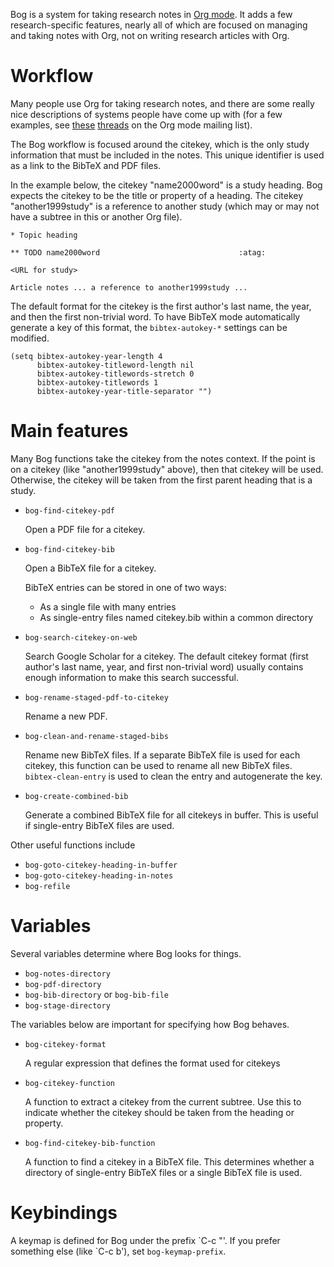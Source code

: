 Bog is a system for taking research notes in [Org mode](http://orgmode.org/). It adds a few
research-specific features, nearly all of which are focused on managing
and taking notes with Org, not on writing research articles with Org.

# Workflow

Many people use Org for taking research notes, and there are some really
nice descriptions of systems people have come up with (for a few
examples, see [these](http://thread.gmane.org/gmane.emacs.orgmode/78983) [threads](http://thread.gmane.org/gmane.emacs.orgmode/14756) on the Org mode mailing list).

The Bog workflow is focused around the citekey, which is the only study
information that must be included in the notes. This unique identifier
is used as a link to the BibTeX and PDF files.

In the example below, the citekey "name2000word" is a study heading. Bog
expects the citekey to be the title or property of a heading. The
citekey "another1999study" is a reference to another study (which may or
may not have a subtree in this or another Org file).

    
    * Topic heading
    
    ** TODO name2000word                               :atag:
    
    <URL for study>
    
    Article notes ... a reference to another1999study ...

The default format for the citekey is the first author's last name, the
year, and then the first non-trivial word. To have BibTeX mode
automatically generate a key of this format, the `bibtex-autokey-*`
settings can be modified.

    (setq bibtex-autokey-year-length 4
          bibtex-autokey-titleword-length nil
          bibtex-autokey-titlewords-stretch 0
          bibtex-autokey-titlewords 1
          bibtex-autokey-year-title-separator "")

# Main features

Many Bog functions take the citekey from the notes context. If the point
is on a citekey (like "another1999study" above), then that citekey will
be used. Otherwise, the citekey will be taken from the first parent
heading that is a study.
-   `bog-find-citekey-pdf`
    
    Open a PDF file for a citekey.

-   `bog-find-citekey-bib`
    
    Open a BibTeX file for a citekey.
    
    BibTeX entries can be stored in one of two ways:
    
    -   As a single file with many entries
    -   As single-entry files named citekey.bib within a common directory

-   `bog-search-citekey-on-web`
    
    Search Google Scholar for a citekey. The default citekey format (first
    author's last name, year, and first non-trivial word) usually contains
    enough information to make this search successful.

-   `bog-rename-staged-pdf-to-citekey`
    
    Rename a new PDF.

-   `bog-clean-and-rename-staged-bibs`
    
    Rename new BibTeX files. If a separate BibTeX file is used for each
    citekey, this function can be used to rename all new BibTeX files.
    `bibtex-clean-entry` is used to clean the entry and autogenerate the
    key.

-   `bog-create-combined-bib`
    
    Generate a combined BibTeX file for all citekeys in buffer. This is
    useful if single-entry BibTeX files are used.

Other useful functions include

-   `bog-goto-citekey-heading-in-buffer`
-   `bog-goto-citekey-heading-in-notes`
-   `bog-refile`

# Variables

Several variables determine where Bog looks for things.
-   `bog-notes-directory`
-   `bog-pdf-directory`
-   `bog-bib-directory` or `bog-bib-file`
-   `bog-stage-directory`

The variables below are important for specifying how Bog behaves.

-   `bog-citekey-format`
    
    A regular expression that defines the format used for citekeys

-   `bog-citekey-function`
    
    A function to extract a citekey from the current subtree. Use this to
    indicate whether the citekey should be taken from the heading or
    property.

-   `bog-find-citekey-bib-function`
    
    A function to find a citekey in a BibTeX file. This determines whether
    a directory of single-entry BibTeX files or a single BibTeX file is
    used.

# Keybindings

A keymap is defined for Bog under the prefix \`C-c "'. If you prefer
something else (like \`C-c b'), set `bog-keymap-prefix`.